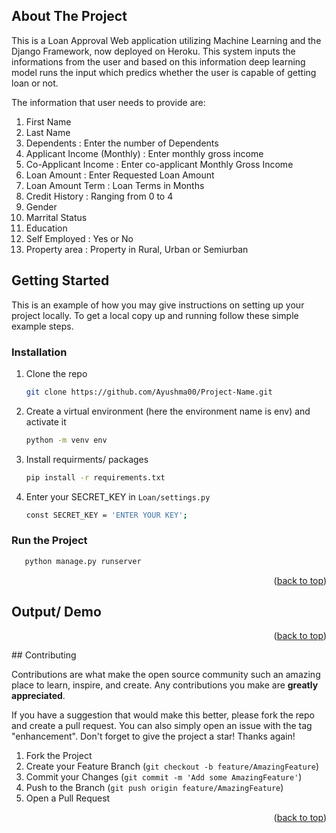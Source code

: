 
<!-- ABOUT THE PROJECT -->
## About The Project


This is a Loan Approval Web application utilizing Machine Learning and the Django Framework, now deployed on Heroku.
This system inputs the informations from the user and based on this information deep learning model runs the input which predics whether the user is capable of getting loan or not.

The information that user needs to provide are:
1. First Name
2. Last Name
3. Dependents : Enter the number of Dependents
4. Applicant Income (Monthly) : Enter monthly gross income
5. Co-Applicant Income  : Enter co-applicant Monthly Gross Income
6. Loan Amount : Enter Requested Loan Amount
7. Loan Amount Term : Loan Terms in Months
8. Credit History : Ranging from 0 to 4
9. Gender 
10. Marrital Status 
11. Education
12. Self Employed : Yes or No
13. Property area : Property in Rural, Urban or Semiurban


<!-- GETTING STARTED -->
## Getting Started

This is an example of how you may give instructions on setting up your project locally.
To get a local copy up and running follow these simple example steps.

### Installation

1. Clone the repo
   ```sh
   git clone https://github.com/Ayushma00/Project-Name.git
   ```
2. Create a virtual environment (here the environment name is env) and activate it
    ```sh
    python -m venv env
    ```
3. Install requirments/ packages
   ```sh
   pip install -r requirements.txt
   ```
4. Enter your SECRET_KEY in `Loan/settings.py`
   ```sh
   const SECRET_KEY = 'ENTER YOUR KEY';
   ```

### Run the Project
```sh
   python manage.py runserver
   ```

<p align="right">(<a href="#readme-top">back to top</a>)</p>

<!-- CONTRIBUTING -->
## Output/ Demo


<p align="right">(<a href="#readme-top">back to top</a>)</p>
<!-- CONTRIBUTING -->
## Contributing

Contributions are what make the open source community such an amazing place to learn, inspire, and create. Any contributions you make are **greatly appreciated**.

If you have a suggestion that would make this better, please fork the repo and create a pull request. You can also simply open an issue with the tag "enhancement".
Don't forget to give the project a star! Thanks again!

1. Fork the Project
2. Create your Feature Branch (`git checkout -b feature/AmazingFeature`)
3. Commit your Changes (`git commit -m 'Add some AmazingFeature'`)
4. Push to the Branch (`git push origin feature/AmazingFeature`)
5. Open a Pull Request

<p align="right">(<a href="#readme-top">back to top</a>)</p>

